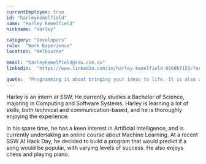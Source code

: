 ```yaml
---
currentEmployee: true
id: "harleykemelfield"
name: "Harley Kemelfield"
nickname: "Harley"

category: "Developers"
role:  "Work Experience"
location: "Melbourne"

email: "harleykemelfield@ssw.com.au"
linkedin:  "https://www.linkedin.com/in/harley-kemelfield-8560b7153/?originalSubdomain=au"

quote:  "Programming is about bringing your ideas to life. It is also a direct application of Murphy's law."
---
```


Harley is an intern at SSW. He currently studies a Bachelor of Science, majoring in Computing and Software Systems. Harley is learning a lot of skills, both technical and communication-based, and he is thoroughly enjoying the experience.

In his spare time, he has a keen interest in Artificial Intelligence, and is currently undertaking an online course about Machine Learning. At a recent SSW AI Hack Day, he decided to build a program that would predict if a song would be popular, with varying levels of success. He also enjoys chess and playing piano.